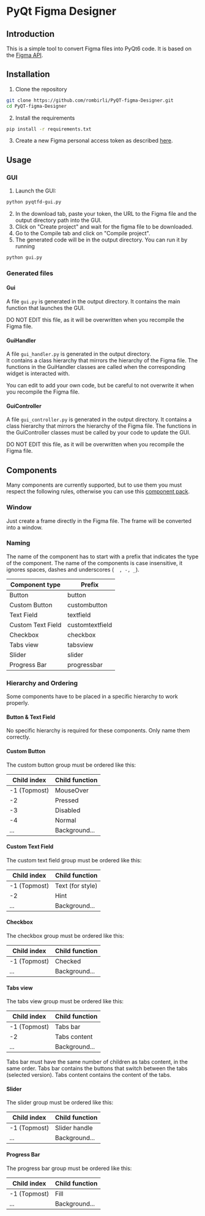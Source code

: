 # PyQt Figma Designer

## Introduction

This is a simple tool to convert Figma files into PyQt6 code. It is based on
the [Figma API](https://www.figma.com/developers/api).

## Installation

1. Clone the repository

```bash
git clone https://github.com/rombirli/PyQT-figma-Designer.git
cd PyQT-figma-Designer
```

2. Install the requirements

```bash
pip install -r requirements.txt
```

3. Create a new Figma personal access token as described [here](https://www.figma.com/developers/api#access-tokens).

## Usage

### GUI

1. Launch the GUI:

```bash
python pyqtfd-gui.py
```

2. In the download tab, paste your token, the URL to the Figma file and the output directory path into the GUI.
3. Click on "Create project" and wait for the figma file to be downloaded.
4. Go to the Compile tab and click on "Compile project".
5. The generated code will be in the output directory. You can run it by running

````bash
python gui.py
````

### Generated files

#### Gui

A file `gui.py` is generated in the output directory.
It contains the main function that launches the GUI.

DO NOT EDIT this file, as it will be overwritten when you recompile the Figma file.

#### GuiHandler

A file `gui_handler.py` is generated in the output directory.  
It contains a class hierarchy that mirrors the hierarchy of the Figma file.
The functions in the GuiHandler classes are called when the corresponding widget is interacted with.

You can edit to add your own code, but be careful to not overwrite it when you recompile the Figma file.

#### GuiController

A file `gui_controller.py` is generated in the output directory.
It contains a class hierarchy that mirrors the hierarchy of the Figma file.
The functions in the GuiController classes must be called by your code to update the GUI.

DO NOT EDIT this file, as it will be overwritten when you recompile the Figma file.

## Components

Many components are currently supported, but to use them you must respect the following rules, otherwise
you can use
this [component pack](https://www.figma.com/file/AZD7bWnCwce9uAuTqa6aY5/Untitled?type=design&node-id=0%3A1&mode=design&t=0jee9KtQMinbOkMd-1).

### Window

Just create a frame directly in the Figma file. The frame will be converted into a window.

### Naming

The name of the component has to start with a prefix that indicates the type of the component.
The name of the components is case insensitive, it ignores spaces, dashes and underscores (`  , -, _`).

| Component type    | Prefix          |
|-------------------|-----------------|
| Button            | button          |
| Custom Button     | custombutton    |
| Text Field        | textfield       |
| Custom Text Field | customtextfield |
| Checkbox          | checkbox        |
| Tabs view         | tabsview        |
| Slider            | slider          |
| Progress Bar      | progressbar     |

### Hierarchy and Ordering

Some components have to be placed in a specific hierarchy to work properly.

#### Button & Text Field

No specific hierarchy is required for these components. Only name them correctly.

#### Custom Button

The custom button group must be ordered like this:

| Child index  | Child function |
|--------------|----------------|
| -1 (Topmost) | MouseOver      |
| -2           | Pressed        |
| -3           | Disabled       |
| -4           | Normal         |
| ...          | Background...  |

#### Custom Text Field

The custom text field group must be ordered like this:

| Child index  | Child function   |
|--------------|------------------|
| -1 (Topmost) | Text (for style) |
| -2           | Hint             |
| ...          | Background...    |

#### Checkbox

The checkbox group must be ordered like this:

| Child index  | Child function |
|--------------|----------------|
| -1 (Topmost) | Checked        |
| ...          | Background...  |

#### Tabs view

The tabs view group must be ordered like this:

| Child index  | Child function |
|--------------|----------------|
| -1 (Topmost) | Tabs bar       |
| -2           | Tabs content   |
| ...          | Background...  |

Tabs bar must have the same number of children as tabs content, in the same order. Tabs bar contains the buttons that
switch between the
tabs (selected version). Tabs content contains the content of the tabs.

#### Slider

The slider group must be ordered like this:

| Child index  | Child function |
|--------------|----------------|
| -1 (Topmost) | Slider handle  |
| ...          | Background...  |

#### Progress Bar

The progress bar group must be ordered like this:

| Child index  | Child function |
|--------------|----------------|
| -1 (Topmost) | Fill           |
| ...          | Background...  |
